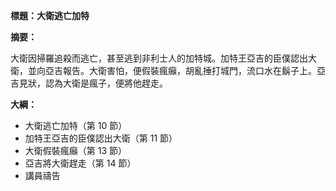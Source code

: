 **標題：大衛逃亡加特**

**摘要：**

大衛因掃羅追殺而逃亡，甚至逃到非利士人的加特城。加特王亞吉的臣僕認出大衛，並向亞吉報告。大衛害怕，便假裝瘋癲，胡亂捶打城門，流口水在鬍子上。亞吉見狀，認為大衛是瘋子，便將他趕走。

**大綱：**

* 大衛逃亡加特（第 10 節）
* 加特王亞吉的臣僕認出大衛（第 11 節）
* 大衛假裝瘋癲（第 13 節）
* 亞吉將大衛趕走（第 14 節）
* 講員禱告